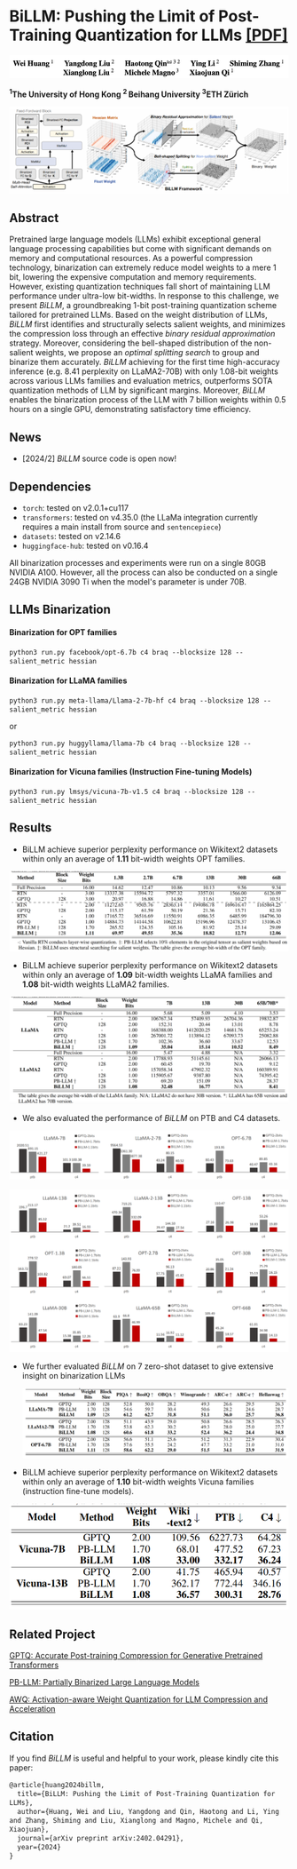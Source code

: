 # BiLLM: Pushing the Limit of Post-Training Quantization for LLMs [[PDF]](https://arxiv.org/pdf/2402.04291.pdf)

![intuition](imgs/author.png)

**<sup>1</sup>The University of Hong Kong <sup>2 </sup>Beihang University <sup> 3</sup>ETH  Zürich**

![intuition](imgs/main.png)

## Abstract

Pretrained large language models (LLMs) exhibit exceptional general language processing capabilities but come with significant demands on memory and computational resources. As a powerful compression technology, binarization can extremely reduce model weights to a mere 1 bit, lowering the expensive computation and memory requirements. However, existing quantization techniques fall short of maintaining LLM performance under ultra-low bit-widths. In response to this challenge, we present *BiLLM*, a groundbreaking 1-bit post-training quantization scheme tailored for pretrained LLMs. Based on the weight distribution of LLMs, *BiLLM* first identifies and structurally selects salient weights, and minimizes the compression loss through an effective *binary residual approximation* strategy. Moreover, considering the bell-shaped distribution of the non-salient weights, we propose an *optimal splitting search* to group and binarize them accurately. *BiLLM* achieving for the first time high-accuracy inference (e.g. 8.41 perplexity on LLaMA2-70B) with only 1.08-bit weights across various LLMs families and evaluation metrics, outperforms SOTA quantization methods of LLM by significant margins. Moreover, *BiLLM* enables the binarization process of the LLM with 7 billion weights within 0.5 hours on a single GPU, demonstrating satisfactory time efficiency.

## News

- [2024/2] *BiLLM* source code is open now!

## Dependencies

* `torch`: tested on v2.0.1+cu117
* `transformers`: tested on v4.35.0 (the LLaMa integration currently requires a main install from source and `sentencepiece`)
* `datasets`: tested on v2.14.6
* `huggingface-hub`: tested on v0.16.4

All binarization processes and experiments were run on a single 80GB NVIDIA A100. However, all the process can also be conducted on a single 24GB NVIDIA 3090 Ti when the model's parameter is under 70B.

## LLMs Binarization

#### Binarization for OPT families

```
python3 run.py facebook/opt-6.7b c4 braq --blocksize 128 --salient_metric hessian
```


#### Binarization for LLaMA families

```
python3 run.py meta-llama/Llama-2-7b-hf c4 braq --blocksize 128 --salient_metric hessian
```
or
```
python3 run.py huggyllama/llama-7b c4 braq --blocksize 128 --salient_metric hessian
```

#### Binarization for Vicuna families (Instruction Fine-tuning Models)

```
python3 run.py lmsys/vicuna-7b-v1.5 c4 braq --blocksize 128 --salient_metric hessian
```

#### 

## Results

- BiLLM  achieve superior perplexity performance on Wikitext2 datasets  within only an average of **1.11** bit-width weights OPT families.

![intuition](imgs/opt_wiki_results.png)

- BiLLM  achieve superior perplexity performance on Wikitext2 datasets  within only an average of **1.09** bit-width weights LLaMA families and **1.08** bit-width weights LLaMA2 families.

![intuition](imgs/llama_wiki_results.png)

- We also evaluated the performance of *BiLLM* on PTB and C4 datasets. 

![intuition](imgs/ptb1.png)

![intuition](imgs/ptb2.png)

- We further evaluated *BiLLM* on 7 zero-shot dataset to give extensive insight on  binarization LLMs

  ![intuition](imgs/zero_shot.png)

- BiLLM  achieve superior perplexity performance on Wikitext2 datasets  within only an average of **1.10** bit-width weights Vicuna families (instruction fine-tune models).

![intuition](imgs/vicuna.png)

## Related Project
[GPTQ: Accurate Post-training Compression for Generative Pretrained Transformers](https://github.com/IST-DASLab/gptq)

[PB-LLM: Partially Binarized Large Language Models](https://github.com/hahnyuan/PB-LLM)

[AWQ: Activation-aware Weight Quantization for LLM Compression and Acceleration](https://github.com/mit-han-lab/llm-awq)



## Citation

If you find *BiLLM* is useful and helpful to your work, please kindly cite this paper:

```
@article{huang2024billm,
  title={BiLLM: Pushing the Limit of Post-Training Quantization for LLMs},
  author={Huang, Wei and Liu, Yangdong and Qin, Haotong and Li, Ying and Zhang, Shiming and Liu, Xianglong and Magno, Michele and Qi, Xiaojuan},
  journal={arXiv preprint arXiv:2402.04291},
  year={2024}
}
```

